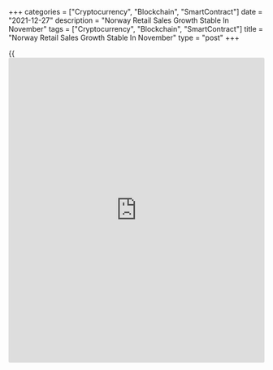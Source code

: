 +++
categories = ["Cryptocurrency", "Blockchain", "SmartContract"]
date = "2021-12-27"
description = "Norway Retail Sales Growth Stable In November"
tags = ["Cryptocurrency", "Blockchain", "SmartContract"]
title = "Norway Retail Sales Growth Stable In November"
type = "post"
+++

{{<iframe id="large-banner" src="https://www.bounty.group/#slide=7.0" width="100%" height="600" scrolling="no" style="border: 0px solid rgb(216, 221, 230); border-radius: 3px;">}}

Norway's retail sales grew at a steady pace in November, figures from
Statistics Norway showed on Monday.

Retail sales gained 0.9 percent month-on-month in November, same as seen
in October.

Sales not in stores rose 6.1 percent monthly in November. Sales of other
household equipment increased 6.5 percent and those of information,
communication and [technology][1] gained 3.9 percent.

Sales of automotive fuels gained 2.7 percent and those of food and
beverages rose 0.2 percent.

Excluding motor vehicles and gas stations, retail sales rose 0.7 percent
monthly in November, after a 1.3 percent increase in the preceding
month.

On a year-on-year basis, retail sales fell 4.4 percent in November,
following a 3.3 percent decrease in the prior month.

For comments and feedback [contact](https://www.playgroundfx.com/contact/): editorial@rtt[news](https://www.letsplayfx.com/blog/forex-news-website/).com

[Economic News][2]

 **What parts of the world are seeing the best (and worst) economic
performances lately? Click[here][3] to check out our [Econ Scorecard][3]
and find out! See up-to-the-moment [ranking](https://www.playgroundfx.com/blog/crypto-exchange-ranking/)s for the best and worst
performers in [GDP][4], [unemployment rate][5], [inflation][6] and much
more.**

   1. www.rtt[news](https://www.letsplayfx.com/blog/forex-news-website/).com/
   2. www.rtt[news](https://www.letsplayfx.com/blog/forex-news-website/).com/Content/EconomicNews.aspx
   3. www.rtt[news](https://www.letsplayfx.com/blog/forex-news-website/).com/economic-scorecard/world-rank/retail-sales/highest-performance.aspx
   4. www.rtt[news](https://www.letsplayfx.com/blog/forex-news-website/).com/economic-scorecard/world-rank/GDP/highest-performance.aspx
   5. www.rtt[news](https://www.letsplayfx.com/blog/forex-news-website/).com/economic-scorecard/world-rank/unemployment-rate/lowest-performance.aspx
   6. www.rtt[news](https://www.letsplayfx.com/blog/forex-news-website/).com/economic-scorecard/world-rank/CPI/highest-performance.aspx